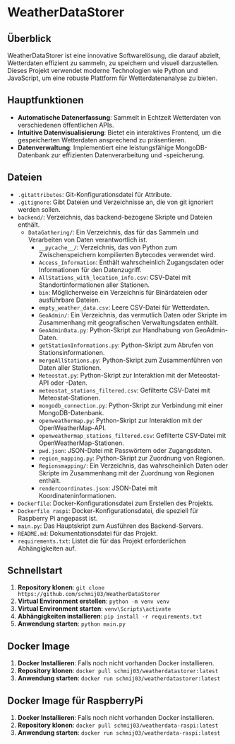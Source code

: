 # WeatherDataStorer

## Überblick
WeatherDataStorer ist eine innovative Softwarelösung, die darauf abzielt, Wetterdaten effizient zu sammeln, zu speichern und visuell darzustellen. Dieses Projekt verwendet moderne Technologien wie Python und JavaScript, um eine robuste Plattform für Wetterdatenanalyse zu bieten.

## Hauptfunktionen
- **Automatische Datenerfassung**: Sammelt in Echtzeit Wetterdaten von verschiedenen öffentlichen APIs.
- **Intuitive Datenvisualisierung**: Bietet ein interaktives Frontend, um die gespeicherten Wetterdaten ansprechend zu präsentieren.
- **Datenverwaltung**: Implementiert eine leistungsfähige MongoDB-Datenbank zur effizienten Datenverarbeitung und -speicherung.


## Dateien
- `.gitattributes`: Git-Konfigurationsdatei für Attribute.
- `.gitignore`: Gibt Dateien und Verzeichnisse an, die von git ignoriert werden sollen.
- `backend/`: Verzeichnis, das backend-bezogene Skripte und Dateien enthält.
    - `DataGathering/`: Ein Verzeichnis, das für das Sammeln und Verarbeiten von Daten verantwortlich ist.
        - `__pycache__/`: Verzeichnis, das von Python zum Zwischenspeichern kompilierten Bytecodes verwendet wird.
        - `Access_Information`: Enthält wahrscheinlich Zugangsdaten oder Informationen für den Datenzugriff.
        - `AllStations_with_location_info.csv`: CSV-Datei mit Standortinformationen aller Stationen.
        - `bin`: Möglicherweise ein Verzeichnis für Binärdateien oder ausführbare Dateien.
        - `empty_weather_data.csv`: Leere CSV-Datei für Wetterdaten.
        - `GeoAdmin/`: Ein Verzeichnis, das vermutlich Daten oder Skripte im Zusammenhang mit geografischen Verwaltungsdaten enthält.
        - `GeoAdminData.py`: Python-Skript zur Handhabung von GeoAdmin-Daten.
        - `getStationInformations.py`: Python-Skript zum Abrufen von Stationsinformationen.
        - `mergeAllStations.py`: Python-Skript zum Zusammenführen von Daten aller Stationen.
        - `Meteostat.py`: Python-Skript zur Interaktion mit der Meteostat-API oder -Daten.
        - `meteostat_stations_filtered.csv`: Gefilterte CSV-Datei mit Meteostat-Stationen.
        - `mongodb_connection.py`: Python-Skript zur Verbindung mit einer MongoDB-Datenbank.
        - `openweathermap.py`: Python-Skript zur Interaktion mit der OpenWeatherMap-API.
        - `openweathermap_stations_filtered.csv`: Gefilterte CSV-Datei mit OpenWeatherMap-Stationen.
        - `pwd.json`: JSON-Datei mit Passwörtern oder Zugangsdaten.
        - `region_mapping.py`: Python-Skript zur Zuordnung von Regionen.
        - `Regionsmapping/`: Ein Verzeichnis, das wahrscheinlich Daten oder Skripte im Zusammenhang mit der Zuordnung von Regionen enthält.
        - `rendercoordinates.json`: JSON-Datei mit Koordinateninformationen.
- `Dockerfile`: Docker-Konfigurationsdatei zum Erstellen des Projekts.
- `Dockerfile raspi`: Docker-Konfigurationsdatei, die speziell für Raspberry Pi angepasst ist.
- `main.py`: Das Hauptskript zum Ausführen des Backend-Servers.
- `README.md`: Dokumentationsdatei für das Projekt.
- `requirements.txt`: Listet die für das Projekt erforderlichen Abhängigkeiten auf.


## Schnellstart
1. **Repository klonen**: `git clone https://github.com/schmij03/WeatherDataStorer`
2. **Virtual Environment erstellen**: `python -m venv venv`
3. **Virtual Environment starten**: `venv\Scripts\activate`
4. **Abhängigkeiten installieren**: `pip install -r requirements.txt`
5. **Anwendung starten**: `python main.py`

## Docker Image
1. **Docker Installieren**: Falls noch nicht vorhanden Docker installieren.
2. **Repository klonen**: `docker pull schmij03/weatherdatastorer:latest`
3. **Anwendung starten**: `docker run schmij03/weatherdatastorer:latest`

## Docker Image für RaspberryPi
1. **Docker Installieren**: Falls noch nicht vorhanden Docker installieren.
2. **Repository klonen**: `docker pull schmij03/weatherdata-raspi:latest`
3. **Anwendung starten**: `docker run schmij03/weatherdata-raspi:latest`


